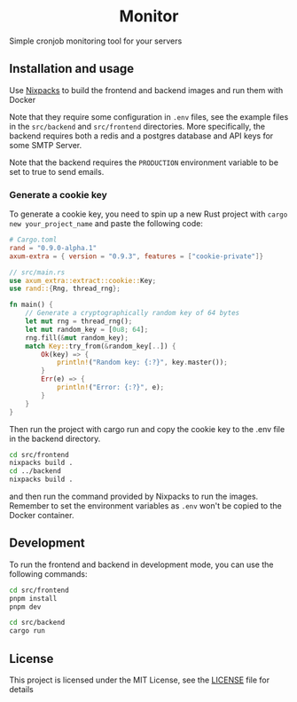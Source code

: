 <div align="center">
  <h1>Monitor</h1>
</div>

Simple cronjob monitoring tool for your servers

## Installation and usage

Use [Nixpacks](https://nixpacks.com/docs/getting-started)
to build the frontend and backend images and run them with Docker

Note that they require some configuration in `.env` files,
see the example files in the `src/backend` and `src/frontend` directories.
More specifically, the backend requires both a redis and a postgres database 
and API keys for some SMTP Server.

Note that the backend requires the `PRODUCTION` environment variable to be set to true to send emails.

### Generate a cookie key
To generate a cookie key,
you need to spin up a new Rust project with `cargo new your_project_name`
and paste the following code:

```toml
# Cargo.toml
rand = "0.9.0-alpha.1"
axum-extra = { version = "0.9.3", features = ["cookie-private"]}
```

```rust
// src/main.rs
use axum_extra::extract::cookie::Key;
use rand::{Rng, thread_rng};

fn main() {
    // Generate a cryptographically random key of 64 bytes
    let mut rng = thread_rng();
    let mut random_key = [0u8; 64];
    rng.fill(&mut random_key);
    match Key::try_from(&random_key[..]) {
        Ok(key) => {
            println!("Random key: {:?}", key.master());
        }
        Err(e) => {
            println!("Error: {:?}", e);
        }
    }
}
```

Then run the project with cargo run and copy the cookie key to the .env file in the backend directory.

```bash
cd src/frontend
nixpacks build .
cd ../backend
nixpacks build .
```
and then run the command provided by Nixpacks to run the images.
Remember to set the environment variables as `.env` won't be copied to the Docker container.

## Development

To run the frontend and backend in development mode, you can use the following commands:

```bash
cd src/frontend
pnpm install
pnpm dev
```

```bash
cd src/backend
cargo run
```

## License
This project is licensed under the MIT License, see the [LICENSE](LICENSE) file for details

